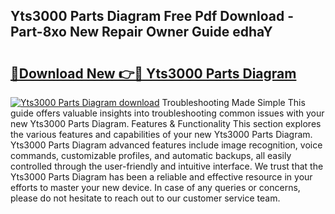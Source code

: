 ## Yts3000 Parts Diagram Free Pdf Download - Part-8xo New Repair Owner Guide edhaY

# <h2><a href="http://dfh5rh.blite.top/?on=Yts3000+Parts+Diagram">🔗Download New 👉🔴 Yts3000 Parts Diagram</a></h2>

[![Yts3000 Parts Diagram download](https://i.imgur.com/lujVjoI.png)](http://dfh5rh.blite.top/?on=Yts3000+Parts+Diagram)
Troubleshooting Made Simple This guide offers valuable insights into troubleshooting common issues with your new Yts3000 Parts Diagram. Features & Functionality This section explores the various features and capabilities of your new Yts3000 Parts Diagram. Yts3000 Parts Diagram advanced features include image recognition, voice commands, customizable profiles, and automatic backups, all easily controlled through the user-friendly and intuitive interface. We trust that the Yts3000 Parts Diagram has been a reliable and effective resource in your efforts to master your new device. In case of any queries or concerns, please do not hesitate to reach out to our customer service team.
